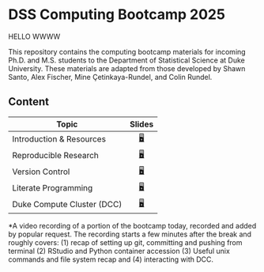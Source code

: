 # DSS Computing Bootcamp 2025
HELLO WWWW


This repository contains the computing bootcamp materials for incoming
Ph.D. and M.S. students to the Department of Statistical Science at
Duke University. These materials are adapted from those developed by Shawn Santo, Alex Fischer,
Mine Çetinkaya-Rundel, and Colin Rundel.

## Content

| Topic                           | Slides                                                           |
|---------------------------------|:----------------------------------------------------------------:|
| Introduction & Resources        | [:desktop_computer:](https://dukestatsci.github.io/computing_bootcamp_2025/slides/01_introduction_and_resources.html) |
| Reproducible Research         | [:desktop_computer:](https://dukestatsci.github.io/computing_bootcamp_2025/slides/02_reproducible_research.html) |
| Version Control | [:desktop_computer:](https://dukestatsci.github.io/computing_bootcamp_2025/slides/03_version_control.html) |
| Literate Programming | [:desktop_computer:](https://dukestatsci.github.io/computing_bootcamp_2025/slides/04_literate_programming.html)  | 
| Duke Compute Cluster (DCC)               | [:desktop_computer:](https://dukestatsci.github.io/computing_bootcamp_2025/slides/05_dcc.html)            |

*A video recording of a portion of the bootcamp today, recorded and added by popular request. The recording starts a few minutes after the break and roughly covers: (1) recap of setting up git, committing and pushing from terminal (2) RStudio and Python container accession (3) Useful unix commands and file system recap and (4) interacting with DCC.
